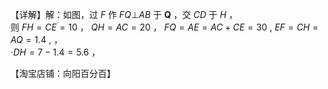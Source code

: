 【详解】解：如图，过 $F$ 作 $F Q \bot A B$ 于 $\boldsymbol { Q }$ ，交 $C D$ 于 $H$ ，  
则 $F H = C E = 1 0$ ， $Q H = A C = 2 0$ ， $F Q = A E = A C + C E = 3 0 ~ , ~ E F = C H = A Q = 1 . 4 ~ ,$ ，  
$\cdot D H { = } 7 { - } 1 . 4 { = } 5 . 6$ ，

【淘宝店铺：向阳百分百】
